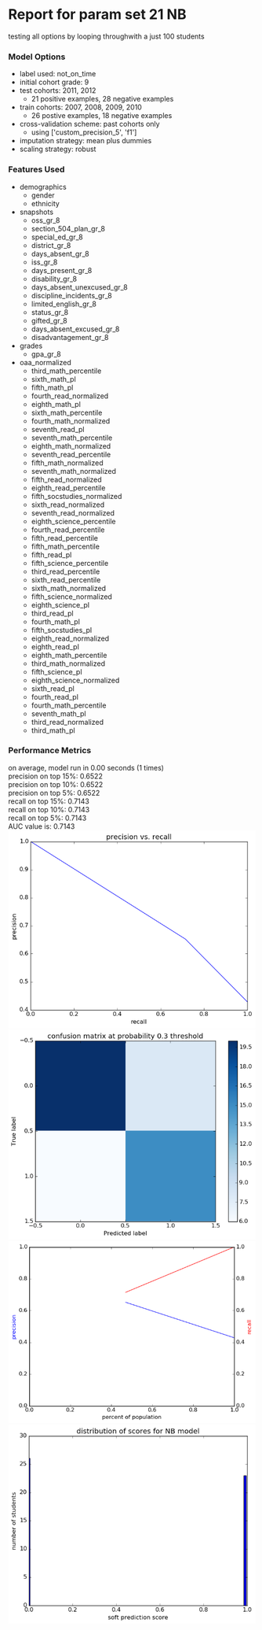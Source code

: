 # Report for param set 21 NB
testing all options by looping throughwith a just 100 students

### Model Options
* label used: not_on_time
* initial cohort grade: 9
* test cohorts: 2011, 2012
	 * 21 positive examples, 28 negative examples
* train cohorts: 2007, 2008, 2009, 2010
	 * 26 postive examples, 18 negative examples
* cross-validation scheme: past cohorts only
	 * using ['custom_precision_5', 'f1']
* imputation strategy: mean plus dummies
* scaling strategy: robust

### Features Used
* demographics
	 * gender
	 * ethnicity
* snapshots
	 * oss_gr_8
	 * section_504_plan_gr_8
	 * special_ed_gr_8
	 * district_gr_8
	 * days_absent_gr_8
	 * iss_gr_8
	 * days_present_gr_8
	 * disability_gr_8
	 * days_absent_unexcused_gr_8
	 * discipline_incidents_gr_8
	 * limited_english_gr_8
	 * status_gr_8
	 * gifted_gr_8
	 * days_absent_excused_gr_8
	 * disadvantagement_gr_8
* grades
	 * gpa_gr_8
* oaa_normalized
	 * third_math_percentile
	 * sixth_math_pl
	 * fifth_math_pl
	 * fourth_read_normalized
	 * eighth_math_pl
	 * sixth_math_percentile
	 * fourth_math_normalized
	 * seventh_read_pl
	 * seventh_math_percentile
	 * eighth_math_normalized
	 * seventh_read_percentile
	 * fifth_math_normalized
	 * seventh_math_normalized
	 * fifth_read_normalized
	 * eighth_read_percentile
	 * fifth_socstudies_normalized
	 * sixth_read_normalized
	 * seventh_read_normalized
	 * eighth_science_percentile
	 * fourth_read_percentile
	 * fifth_read_percentile
	 * fifth_math_percentile
	 * fifth_read_pl
	 * fifth_science_percentile
	 * third_read_percentile
	 * sixth_read_percentile
	 * sixth_math_normalized
	 * fifth_science_normalized
	 * eighth_science_pl
	 * third_read_pl
	 * fourth_math_pl
	 * fifth_socstudies_pl
	 * eighth_read_normalized
	 * eighth_read_pl
	 * eighth_math_percentile
	 * third_math_normalized
	 * fifth_science_pl
	 * eighth_science_normalized
	 * sixth_read_pl
	 * fourth_read_pl
	 * fourth_math_percentile
	 * seventh_math_pl
	 * third_read_normalized
	 * third_math_pl

### Performance Metrics
on average, model run in 0.00 seconds (1 times) <br/>precision on top 15%: 0.6522 <br/>precision on top 10%: 0.6522 <br/>precision on top 5%: 0.6522 <br/>recall on top 15%: 0.7143 <br/>recall on top 10%: 0.7143 <br/>recall on top 5%: 0.7143 <br/>AUC value is: 0.7143 <br/>![param_set_21_NB_pr_vs_threshold.png](figs/param_set_21_NB_pr_vs_threshold.png)
![param_set_21_NB_confusion_mat_0.3.png](figs/param_set_21_NB_confusion_mat_0.3.png)
![param_set_21_NB_precision_recall_at_k.png](figs/param_set_21_NB_precision_recall_at_k.png)
![param_set_21_NB_score_dist.png](figs/param_set_21_NB_score_dist.png)
